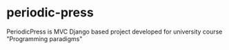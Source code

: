# periodic-press
PeriodicPress is MVC Django based project developed for university course "Programming paradigms"
